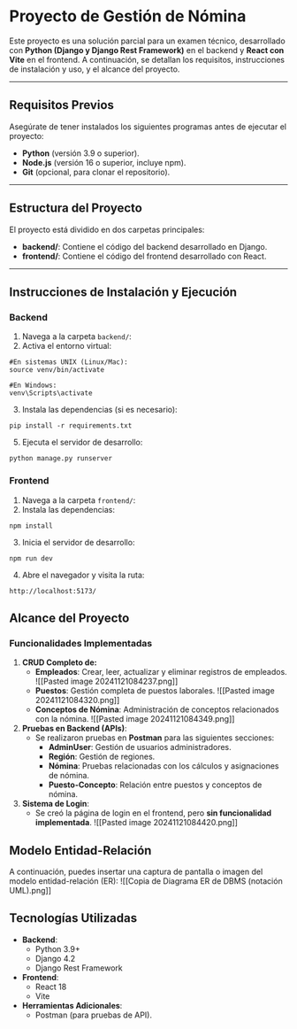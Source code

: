 # Proyecto de Gestión de Nómina

Este proyecto es una solución parcial para un examen técnico, desarrollado con **Python (Django y Django Rest Framework)** en el backend y **React con Vite** en el frontend. A continuación, se detallan los requisitos, instrucciones de instalación y uso, y el alcance del proyecto.

---

## **Requisitos Previos**

Asegúrate de tener instalados los siguientes programas antes de ejecutar el proyecto:

- **Python** (versión 3.9 o superior).
- **Node.js** (versión 16 o superior, incluye npm).
- **Git** (opcional, para clonar el repositorio).

---

## **Estructura del Proyecto**

El proyecto está dividido en dos carpetas principales:

- **backend/**: Contiene el código del backend desarrollado en Django.
- **frontend/**: Contiene el código del frontend desarrollado con React.

---

## **Instrucciones de Instalación y Ejecución**

### **Backend**
1. Navega a la carpeta `backend/`:
2. Activa el entorno virtual:
```
#En sistemas UNIX (Linux/Mac):
source venv/bin/activate

#En Windows:
venv\Scripts\activate
```
3. Instala las dependencias (si es necesario):
```
pip install -r requirements.txt
```
5. Ejecuta el servidor de desarrollo:
```
python manage.py runserver
```

### **Frontend**
1. Navega a la carpeta `frontend/`:
2. Instala las dependencias:
```
npm install
```
3. Inicia el servidor de desarrollo:
```
npm run dev
```
4. Abre el navegador y visita la ruta:
```
http://localhost:5173/
```

## **Alcance del Proyecto**

### **Funcionalidades Implementadas**

1. **CRUD Completo de:**
    - **Empleados**: Crear, leer, actualizar y eliminar registros de empleados.
    ![[Pasted image 20241121084237.png]]
    - **Puestos**: Gestión completa de puestos laborales.
	![[Pasted image 20241121084320.png]]
    - **Conceptos de Nómina**: Administración de conceptos relacionados con la nómina.
    ![[Pasted image 20241121084349.png]]
1. **Pruebas en Backend (APIs)**:
    - Se realizaron pruebas en **Postman** para las siguientes secciones:
        - **AdminUser**: Gestión de usuarios administradores.
        - **Región**: Gestión de regiones.
        - **Nómina**: Pruebas relacionadas con los cálculos y asignaciones de nómina.
        - **Puesto-Concepto**: Relación entre puestos y conceptos de nómina.
2. **Sistema de Login**:
    - Se creó la página de login en el frontend, pero **sin funcionalidad implementada**.
    ![[Pasted image 20241121084420.png]]

## **Modelo Entidad-Relación**

A continuación, puedes insertar una captura de pantalla o imagen del modelo entidad-relación (ER):
![[Copia de Diagrama ER de DBMS (notación UML).png]]
## **Tecnologías Utilizadas**

- **Backend**:
    - Python 3.9+
    - Django 4.2
    - Django Rest Framework
- **Frontend**:
    - React 18
    - Vite
- **Herramientas Adicionales**:
    - Postman (para pruebas de API).
